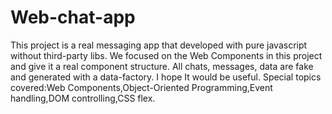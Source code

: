 # Web-chat-app
This project is a real messaging app that developed with pure javascript without third-party libs. We focused on the Web Components in this project and give it a real component structure. All chats, messages, data are fake and generated with a data-factory. I hope It would be useful. Special topics covered:Web Components,Object-Oriented Programming,Event handling,DOM controlling,CSS flex.
